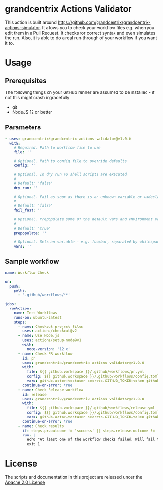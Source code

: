 # grandcentrix Actions Validator

This action is built around https://github.com/grandcentrix/grandcentrix-actions-simulator. It allows you to check your workflow files e.g. when you edit them in a Pull Request. It checks for correct syntax and even simulates the run. Also, it is able to do a real run-through of your workflow if you want it to.

# Usage

## Prerequisites 

The following things on your GitHub runner are assumed to be installed - if not this might crash ingracefully
- git
- NodeJS 12 or better

## Parameters

<!-- start usage -->
```yaml
- uses: grandcentrix/grandcentrix-actions-validator@v1.0.0
  with:
    # Required. Path to workflow file to use
    file: ''

    # Optional. Path to config file to override defaults
    config: ''

    # Optional. In dry run no shell scripts are executed
    #
    # Default: 'false'
    dry_run: ''

    # Optional. Fail as soon as there is an unknown variable or undeclared action input is used
    #
    # Default: 'false'
    fail_fast: ''
    
    # Optional. Prepopulate some of the default vars and environment vars - you can still override them
    #
    # Default: 'true'
    prepopulate: ''
    
    # Optional. Sets an variable - e.g. foo=bar, separated by whitespace
    vars: ''
```
<!-- end usage -->

## Sample workflow

```yaml
name: Workflow Check

on:
  push:
    paths:
      - '.github/workflows/**'

jobs:
  runAction:
    name: Test Workflows
    runs-on: ubuntu-latest
    steps:
      - name: Checkout project files
        uses: actions/checkout@v2
      - name: Use Node.js
        uses: actions/setup-node@v1
        with:
          node-version: '12.x'
      - name: Check PR workflow
        id: pr
        uses: grandcentrix/grandcentrix-actions-validator@v1.0.0
        with:
          file: ${{ github.workspace }}/.github/workflows/pr.yml
          config: ${{ github.workspace }}/.github/workflows/config.toml
          vars: github.actor=testuser secrets.GITHUB_TOKEN=token github.event_name=push
        continue-on-error: true
      - name: Check Release workflow
        id: release
        uses: grandcentrix/grandcentrix-actions-validator@v1.0.0
        with:
          file: ${{ github.workspace }}/.github/workflows/release.yml
          config: ${{ github.workspace }}/.github/workflows/config.toml
          vars: github.actor=testuser secrets.GITHUB_TOKEN=token github.event_name=push
        continue-on-error: true
      - name: Check results
        if: steps.pr.outcome != 'success' || steps.release.outcome != 'success'
        run: |
          echo "At least one of the workflow checks failed. Will fail this job now"
          exit 1
```

# License

The scripts and documentation in this project are released under the [Apache 2.0 License](LICENSE)

